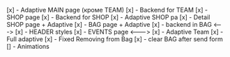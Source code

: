 [x] - Adaptive MAIN page (кроме TEAM)
[x] - Backend for TEAM
[x] - SHOP page
[x] - Backend for SHOP
[x] - Adaptive SHOP pa
[x] - Detail SHOP page + Adaptive
[x] - BAG page + Adaptive
[x] - backend in BAG
<--->
[x] - HEADER styles
[x] - EVENTS page
<--->
[x] - Adaptive Team
[x] - Full adaptive
[x] - Fixed Removing from Bag
[x] - clear BAG after send form
[] - Animations
